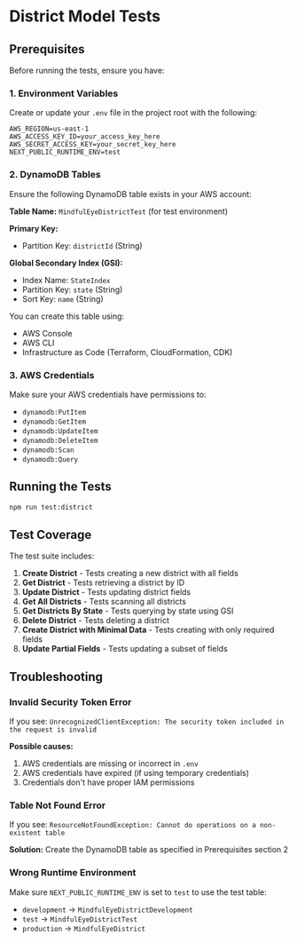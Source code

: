 # District Model Tests

## Prerequisites

Before running the tests, ensure you have:

### 1. Environment Variables

Create or update your `.env` file in the project root with the following:

```env
AWS_REGION=us-east-1
AWS_ACCESS_KEY_ID=your_access_key_here
AWS_SECRET_ACCESS_KEY=your_secret_key_here
NEXT_PUBLIC_RUNTIME_ENV=test
```

### 2. DynamoDB Tables

Ensure the following DynamoDB table exists in your AWS account:

**Table Name:** `MindfulEyeDistrictTest` (for test environment)

**Primary Key:**
- Partition Key: `districtId` (String)

**Global Secondary Index (GSI):**
- Index Name: `StateIndex`
- Partition Key: `state` (String)
- Sort Key: `name` (String)

You can create this table using:
- AWS Console
- AWS CLI
- Infrastructure as Code (Terraform, CloudFormation, CDK)

### 3. AWS Credentials

Make sure your AWS credentials have permissions to:
- `dynamodb:PutItem`
- `dynamodb:GetItem`
- `dynamodb:UpdateItem`
- `dynamodb:DeleteItem`
- `dynamodb:Scan`
- `dynamodb:Query`

## Running the Tests

```bash
npm run test:district
```

## Test Coverage

The test suite includes:

1. **Create District** - Tests creating a new district with all fields
2. **Get District** - Tests retrieving a district by ID
3. **Update District** - Tests updating district fields
4. **Get All Districts** - Tests scanning all districts
5. **Get Districts By State** - Tests querying by state using GSI
6. **Delete District** - Tests deleting a district
7. **Create District with Minimal Data** - Tests creating with only required fields
8. **Update Partial Fields** - Tests updating a subset of fields

## Troubleshooting

### Invalid Security Token Error

If you see: `UnrecognizedClientException: The security token included in the request is invalid`

**Possible causes:**
1. AWS credentials are missing or incorrect in `.env`
2. AWS credentials have expired (if using temporary credentials)
3. Credentials don't have proper IAM permissions

### Table Not Found Error

If you see: `ResourceNotFoundException: Cannot do operations on a non-existent table`

**Solution:** Create the DynamoDB table as specified in Prerequisites section 2

### Wrong Runtime Environment

Make sure `NEXT_PUBLIC_RUNTIME_ENV` is set to `test` to use the test table:
- `development` → `MindfulEyeDistrictDevelopment`
- `test` → `MindfulEyeDistrictTest`
- `production` → `MindfulEyeDistrict`
